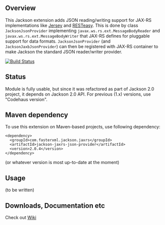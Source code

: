 ## Overview

This Jackson extension adds JSON reading/writing support for JAX-RS implementations like [Jersey](http://jersey.java.net/) and [RESTeasy](http://www.jboss.org/resteasy).
This is done by class `JacksonJsonProvider` implementing `javax.ws.rs.ext.MessageBodyReader` and `javax.ws.rs.ext.MessageBodyWriter` that JAX-RS defines for pluggable support for data formats. 
`JacksonJsonProvider` (and `JacksonJaxbJsonProvider`) can then be registered with JAX-RS container to make Jackson the standard JSON reader/writer provider.

[![Build Status](https://fasterxml.ci.cloudbees.com/job/jackson-jaxrs-json-provider-master/badge/icon)](https://fasterxml.ci.cloudbees.com/job/jackson-jaxrs-json-provider-master/)

## Status

Module is fully usable, but since it was refactored as part of Jackson 2.0 project, it depends on Jackson 2.0 API.
For previous (1.x) versions, use "Codehaus version".

## Maven dependency

To use this extension on Maven-based projects, use following dependency:

    <dependency>
      <groupId>com.fasterxml.jackson.jaxrs</groupId>
      <artifactId>jackson-jaxrs-json-provider</artifactId>
      <version>2.0.4</version>
    </dependency>

(or whatever version is most up-to-date at the moment)

## Usage

(to be written)

## Downloads, Documentation etc

Check out [Wiki](/FasterXML/jackson-jaxrs-json-provider/wiki)

